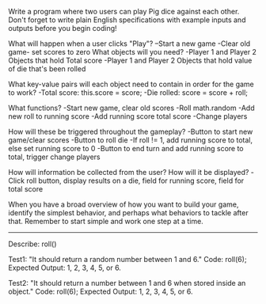Write a program where two users can play Pig dice against each other. Don't forget to write plain English specifications with example inputs and outputs before you begin coding!

What will happen when a user clicks "Play"?
  –Start a new game
  -Clear old game- set scores to zero
What objects will you need?
  -Player 1 and Player 2 Objects that hold Total score
  -Player 1 and Player 2 Objects that hold value of die that's been rolled

What key-value pairs will each object need to contain in order for the game to work?
  -Total score: this.score = score;
  -Die rolled: score = score + roll;

What functions?
  -Start new game, clear old scores
  -Roll math.random
  -Add new roll to running score
  -Add running score total score
  -Change players
  
How will these be triggered throughout the gameplay?
  -Button to start new game/clear scores
  -Button to roll die
  -If roll != 1, add running score to total, else set running score to 0
  -Button to end turn and add running score to total, trigger change players

How will information be collected from the user? How will it be displayed?
  -Click roll button, display results on a die, field for running score, field for total score

When you have a broad overview of how you want to build your game, identify the simplest behavior, and perhaps what behaviors to tackle after that. Remember to start simple and work one step at a time.

-----------------------------------------------------------------------------------------------------------------

Describe: roll()

Test1: "It should return a random number between 1 and 6."
Code: roll(6);
Expected Output: 1, 2, 3, 4, 5, or 6.

Test2: "It should return a number between 1 and 6 when stored inside an object."
Code: roll(6);
Expected Output: 1, 2, 3, 4, 5, or 6.
